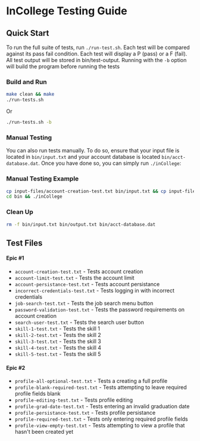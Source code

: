 # InCollege Testing Guide

## Quick Start
To run the full suite of tests, run `./run-test.sh`. Each test will be compared against its pass fail condition. Each test will display a P (pass) or a F (fail). All test output will be stored in bin/test-output. Running with the `-b` option will build the program before running the tests

### Build and Run
```bash
make clean && make
./run-tests.sh
```
Or
```bash
./run-tests.sh -b
```


### Manual Testing
You can also run tests manually. To do so, ensure that your input file is located in `bin/input.txt` and your account database is located `bin/acct-database.dat`. Once you have done so, you can simply run `./inCollege`:

### Manual Testing Example
```bash
cp input-files/account-creation-test.txt bin/input.txt && cp input-files/account-creation-test-database.dat bin/acct-databse.dat
cd bin && ./inCollege
```

### Clean Up
```bash
rm -f bin/input.txt bin/output.txt bin/acct-database.dat
```

## Test Files
#### Epic \#1
- `account-creation-test.txt` - Tests account creation
- `account-limit-test.txt` - Tests the account limit
- `account-persistance-test.txt` - Tests account persistance
- `incorrect-credentials-test.txt` - Tests logging in with incorrect credentials
- `job-search-test.txt` - Tests the job search menu button
- `password-validation-test.txt` - Tests the password requirements on account creation
- `search-user-test.txt` - Tests the search user button
- `skill-1-test.txt` - Tests the skill 1
- `skill-2-test.txt` - Tests the skill 2
- `skill-3-test.txt` - Tests the skill 3
- `skill-4-test.txt` - Tests the skill 4
- `skill-5-test.txt` - Tests the skill 5

#### Epic \#2
- `profile-all-optional-test.txt` - Tests a creating a full profile
- `profile-blank-required-test.txt` - Tests attempting to leave required profile fields blank
- `profile-editing-test.txt` - Tests profile editing
- `profile-grad-date-test.txt` - Tests entering an invalid graduation date
- `profile-persistance-test.txt` - Tests profile persistance
- `profile-required-test.txt` - Tests only entering required profile fields
- `profile-view-empty-test.txt` - Tests attempting to view a profile that hasn't been created yet
